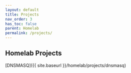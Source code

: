 ```yaml
---
layout: default
title: Projects
nav_order: 3
has_toc: false
parent: Homelab
permalink: /projects/
---
```



## Homelab Projects

[DNSMASQ]({{ site.baseurl }}/homelab/projects/dnsmasq)

